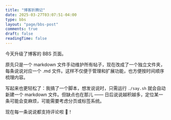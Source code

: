 ```yaml
---
title: "博客折腾记"
date: 2025-03-27T03:07:51-04:00
type: bbs
layout: "page/bbs-post"
comments: true
draft: false
readingTime: false
---
```


今天升级了博客的 BBS 页面。

原先只是一个 markdown 文件手动维护所有帖子，现在改成了一个独立文件夹，每条说说对应一个 .md 文件。这样不仅便于管理和扩展功能，也方便按时间顺序梳理内容。

写起来也更轻松了：我搞了一个脚本，想发说说时，只需运行 `./say.sh` 就会自动新建一个 markdown 文件。但缺点也在那儿 —— 日后说说越积越多，定位某一条可能会变麻烦，可能需要考虑分页或标签系统。

现在每一条说说都支持评论啦 💬！